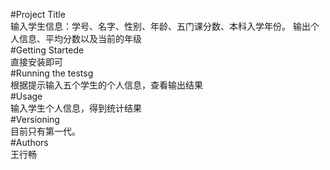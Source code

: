 #Project Title<br>
输入学生信息：学号、名字、性别、年龄、五门课分数、本科入学年份。
输出个人信息、平均分数以及当前的年级<br>
#Getting Startede<br>
直接安装即可<br>
#Running the testsg<br>
根据提示输入五个学生的个人信息，查看输出结果<br>
#Usage <br>
输入学生个人信息，得到统计结果<br>
#Versioning <br>
目前只有第一代。<br>
#Authors<br>
王行畅 <br>
